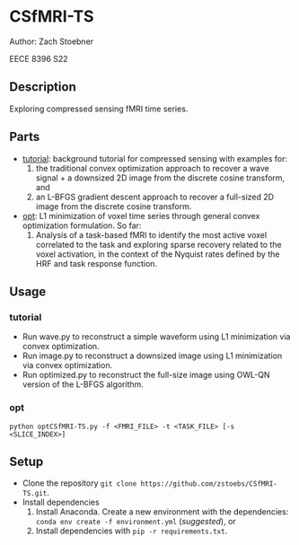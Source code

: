 # CSfMRI-TS
Author: Zach Stoebner

EECE 8396 S22


## Description
Exploring compressed sensing fMRI time series.

## Parts
- [tutorial](/tutorial/): background tutorial for compressed sensing with examples for:
	1. the traditional convex optimization approach to recover a wave signal + a downsized 2D image from the discrete cosine transform, and 
	2. an L-BFGS gradient descent approach to recover a full-sized 2D image from the discrete cosine transform. 
- [opt](/optCSfMRI-TS.py): L1 minimization of voxel time series through general convex optimization formulation. So far:
	1. Analysis of a task-based fMRI to identify the most active voxel correlated to the task and exploring sparse recovery related to the voxel activation, in the context of the Nyquist rates defined by the HRF and task response function. 

## Usage
### tutorial
- Run wave.py to reconstruct a simple waveform using L1 minimization via convex optimization. 
- Run image.py to reconstruct a downsized image using L1 minimization via convex optimization. 
- Run optimized.py to reconstruct the full-size image using OWL-QN version of the L-BFGS algorithm. 

### opt
`python optCSfMRI-TS.py -f <FMRI_FILE> -t <TASK_FILE> [-s <SLICE_INDEX>]`

## Setup 
- Clone the repository `git clone https://github.com/zstoebs/CSfMRI-TS.git`.
- Install dependencies
	1. Install Anaconda. Create a new environment with the dependencies: `conda env create -f environment.yml` (*suggested*), or
	2. Install dependencies with `pip -r requirements.txt`.
